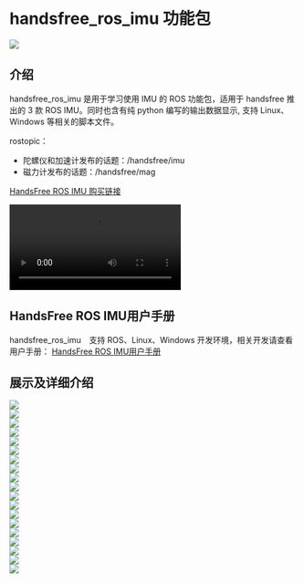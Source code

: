 # handsfree_ros_imu 功能包
![](./tutorials/img/ppt/1.jpg)    

## 介绍

handsfree_ros_imu 是用于学习使用 IMU 的 ROS 功能包，适用于 handsfree 推出的 3 款 ROS IMU。同时也含有纯 python 编写的输出数据显示, 支持 Linux、Windows 等相关的脚本文件。

rostopic：
* 陀螺仪和加速计发布的话题：/handsfree/imu
* 磁力计发布的话题：/handsfree/mag

[HandsFree ROS IMU 购买链接](https://item.taobao.com/item.htm?id=634027133148&ali_trackid=2:mm_26632258_3504122_32538762:1607955215_176_1820526432&union_lens=lensId:OPT@1607955206@212a8363_06ed_1766199523e_c878@01;recoveryid:201_11.27.58.136_21013517_1607955156105;prepvid:201_11.87.178.209_21008506_1607955206099&clk1=3e91f5613ddee8ba055d43c0368cfc9b&spm=a2e0b.20350158.31919782.18&pvid=100_11.182.77.179_11449_6761607955206647512&scm=null&bxsign=tbkozY1fyN0hsF81R/xTfHbTs5netRJ2MylEoFSlUg/Ds4QInP5TK8iioSmX2JM66JbK2KXA4JwODRwz0JptZUNTK3pfqvfvE6ObkDSU+tV8o4=)


![视频](https://handsfree-mv.oss-cn-shenzhen.aliyuncs.com/handsfree_robot/imu/video/imu_show.mp4)

## HandsFree ROS IMU用户手册

handsfree_ros_imu　支持 ROS、Linux、Windows 开发环境，相关开发请查看用户手册：
[HandsFree ROS IMU用户手册](./tutorials/doc.md)

## 展示及详细介绍
![](./tutorials/img/ppt/2.jpg)    
![](./tutorials/img/ppt/3.jpg)    
![](./tutorials/img/ppt/4.jpg)    
![](./tutorials/img/ppt/5.jpg)    
![](./tutorials/img/ppt/6.jpg)    
![](./tutorials/img/ppt/7.jpg)    
![](./tutorials/img/ppt/8.jpg)    
![](./tutorials/img/ppt/9.jpg)    
![](./tutorials/img/ppt/10.jpg)    
![](./tutorials/img/ppt/11.jpg)    
![](./tutorials/img/ppt/12.jpg)    
![](./tutorials/img/ppt/13.jpg)    
![](./tutorials/img/ppt/14.jpg)    
![](./tutorials/img/ppt/15.jpg)    
![](./tutorials/img/ppt/16.jpg)    
![](./tutorials/img/ppt/17.jpg)    
![](./tutorials/img/ppt/18.jpg)    
![](./tutorials/img/ppt/19.jpg)    
![](./tutorials/img/ppt/20.jpg)    

